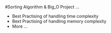 #Sorting Algorithm & Big_O Project ...

- Best Practising of handling time complexity
- Bext Practising of handling memory complexity
- More ...
